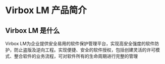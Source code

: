 # Virbox LM 产品简介

## Virbox  LM 是什么

Virbox LM为企业提供安全易用的软件保护管理平台，实现高安全强度的软件防护，防止盗版及逆向工程。实现便捷、安全的软件授权，包括创建灵活的许可模式、整合软件的业务流程，可对软件所有的生命周期进行完整的管理



